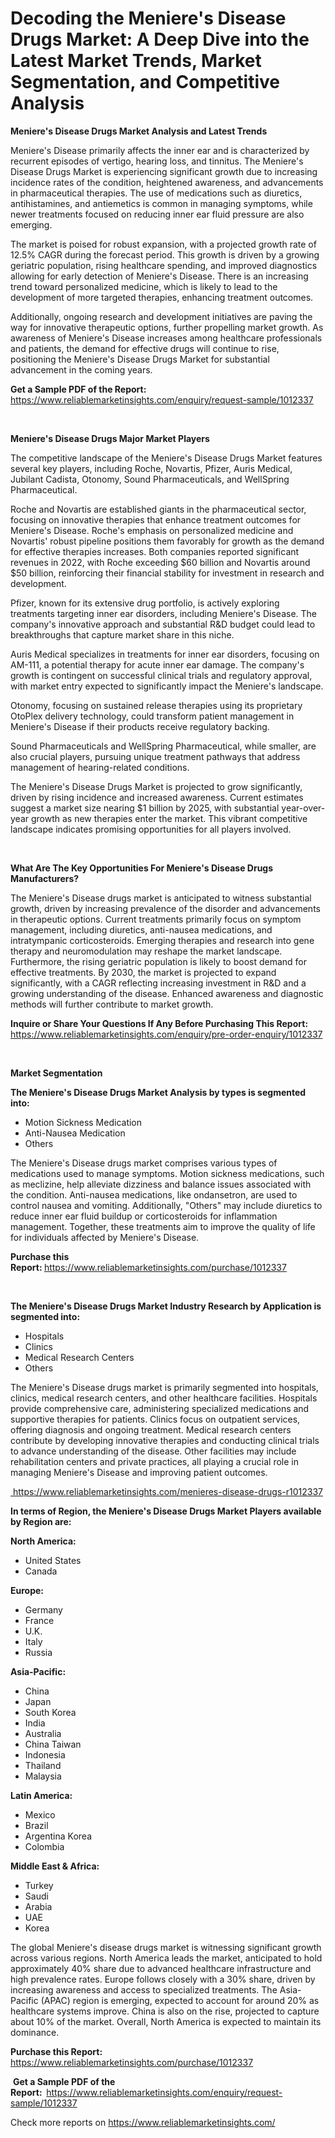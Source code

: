 <p><h1>Decoding the Meniere's Disease Drugs Market: A Deep Dive into the Latest Market Trends, Market Segmentation, and Competitive Analysis</h1></p><p><strong>Meniere's Disease Drugs Market Analysis and Latest Trends</strong></p>
<p><p>Meniere's Disease primarily affects the inner ear and is characterized by recurrent episodes of vertigo, hearing loss, and tinnitus. The Meniere's Disease Drugs Market is experiencing significant growth due to increasing incidence rates of the condition, heightened awareness, and advancements in pharmaceutical therapies. The use of medications such as diuretics, antihistamines, and antiemetics is common in managing symptoms, while newer treatments focused on reducing inner ear fluid pressure are also emerging.</p><p>The market is poised for robust expansion, with a projected growth rate of 12.5% CAGR during the forecast period. This growth is driven by a growing geriatric population, rising healthcare spending, and improved diagnostics allowing for early detection of Meniere's Disease. There is an increasing trend toward personalized medicine, which is likely to lead to the development of more targeted therapies, enhancing treatment outcomes.</p><p>Additionally, ongoing research and development initiatives are paving the way for innovative therapeutic options, further propelling market growth. As awareness of Meniere's Disease increases among healthcare professionals and patients, the demand for effective drugs will continue to rise, positioning the Meniere's Disease Drugs Market for substantial advancement in the coming years.</p></p>
<p><strong>Get a Sample PDF of the Report:&nbsp;</strong> <a href="https://www.reliablemarketinsights.com/enquiry/request-sample/1012337?utm_campaign=3010&utm_medium=2&utm_source=Github&utm_content=ia&utm_term=05032025&utm_id=menieres-disease-drugs">https://www.reliablemarketinsights.com/enquiry/request-sample/1012337</a></p>
<p>&nbsp;</p>
<p><strong>Meniere's Disease Drugs Major Market Players</strong></p>
<p><p>The competitive landscape of the Meniere's Disease Drugs Market features several key players, including Roche, Novartis, Pfizer, Auris Medical, Jubilant Cadista, Otonomy, Sound Pharmaceuticals, and WellSpring Pharmaceutical. </p><p>Roche and Novartis are established giants in the pharmaceutical sector, focusing on innovative therapies that enhance treatment outcomes for Meniere's Disease. Roche's emphasis on personalized medicine and Novartis' robust pipeline positions them favorably for growth as the demand for effective therapies increases. Both companies reported significant revenues in 2022, with Roche exceeding $60 billion and Novartis around $50 billion, reinforcing their financial stability for investment in research and development.</p><p>Pfizer, known for its extensive drug portfolio, is actively exploring treatments targeting inner ear disorders, including Meniere's Disease. The company's innovative approach and substantial R&D budget could lead to breakthroughs that capture market share in this niche.</p><p>Auris Medical specializes in treatments for inner ear disorders, focusing on AM-111, a potential therapy for acute inner ear damage. The company's growth is contingent on successful clinical trials and regulatory approval, with market entry expected to significantly impact the Meniere's landscape.</p><p>Otonomy, focusing on sustained release therapies using its proprietary OtoPlex delivery technology, could transform patient management in Meniere's Disease if their products receive regulatory backing. </p><p>Sound Pharmaceuticals and WellSpring Pharmaceutical, while smaller, are also crucial players, pursuing unique treatment pathways that address management of hearing-related conditions. </p><p>The Meniere's Disease Drugs Market is projected to grow significantly, driven by rising incidence and increased awareness. Current estimates suggest a market size nearing $1 billion by 2025, with substantial year-over-year growth as new therapies enter the market. This vibrant competitive landscape indicates promising opportunities for all players involved.</p></p>
<p>&nbsp;</p>
<p><strong>What Are The Key Opportunities For Meniere's Disease Drugs Manufacturers?</strong></p>
<p><p>The Meniere's Disease drugs market is anticipated to witness substantial growth, driven by increasing prevalence of the disorder and advancements in therapeutic options. Current treatments primarily focus on symptom management, including diuretics, anti-nausea medications, and intratympanic corticosteroids. Emerging therapies and research into gene therapy and neuromodulation may reshape the market landscape. Furthermore, the rising geriatric population is likely to boost demand for effective treatments. By 2030, the market is projected to expand significantly, with a CAGR reflecting increasing investment in R&D and a growing understanding of the disease. Enhanced awareness and diagnostic methods will further contribute to market growth.</p></p>
<p><strong>Inquire or Share Your Questions If Any Before Purchasing This Report:</strong> <a href="https://www.reliablemarketinsights.com/enquiry/pre-order-enquiry/1012337?utm_campaign=3010&utm_medium=2&utm_source=Github&utm_content=ia&utm_term=05032025&utm_id=menieres-disease-drugs">https://www.reliablemarketinsights.com/enquiry/pre-order-enquiry/1012337</a></p>
<p>&nbsp;</p>
<p><strong>Market Segmentation</strong></p>
<p><strong>The Meniere's Disease Drugs Market Analysis by types is segmented into:</strong></p>
<p><ul><li>Motion Sickness Medication</li><li>Anti-Nausea Medication</li><li>Others</li></ul></p>
<p><p>The Meniere's Disease drugs market comprises various types of medications used to manage symptoms. Motion sickness medications, such as meclizine, help alleviate dizziness and balance issues associated with the condition. Anti-nausea medications, like ondansetron, are used to control nausea and vomiting. Additionally, "Others" may include diuretics to reduce inner ear fluid buildup or corticosteroids for inflammation management. Together, these treatments aim to improve the quality of life for individuals affected by Meniere's Disease.</p></p>
<p><strong>Purchase this Report:&nbsp;</strong><a href="https://www.reliablemarketinsights.com/purchase/1012337?utm_campaign=3010&utm_medium=2&utm_source=Github&utm_content=ia&utm_term=05032025&utm_id=menieres-disease-drugs">https://www.reliablemarketinsights.com/purchase/1012337</a></p>
<p>&nbsp;</p>
<p><strong>The Meniere's Disease Drugs Market Industry Research by Application is segmented into:</strong></p>
<p><ul><li>Hospitals</li><li>Clinics</li><li>Medical Research Centers</li><li>Others</li></ul></p>
<p><p>The Meniere's Disease drugs market is primarily segmented into hospitals, clinics, medical research centers, and other healthcare facilities. Hospitals provide comprehensive care, administering specialized medications and supportive therapies for patients. Clinics focus on outpatient services, offering diagnosis and ongoing treatment. Medical research centers contribute by developing innovative therapies and conducting clinical trials to advance understanding of the disease. Other facilities may include rehabilitation centers and private practices, all playing a crucial role in managing Meniere's Disease and improving patient outcomes.</p></p>
<p><a href="https://www.reliablemarketinsights.com/menieres-disease-drugs-r1012337?utm_campaign=3010&utm_medium=2&utm_source=Github&utm_content=ia&utm_term=05032025&utm_id=menieres-disease-drugs">&nbsp;https://www.reliablemarketinsights.com/menieres-disease-drugs-r1012337</a></p>
<p><strong>In terms of Region, the Meniere's Disease Drugs Market Players available by Region are:</strong></p>
<p>
    <p> <strong> North America: </strong>
        <ul>
            <li>United States</li>
            <li>Canada</li>
        </ul>
        </p> 
    <p> <strong> Europe: </strong>
        <ul>
            <li>Germany</li>
            <li>France</li>
            <li>U.K.</li>
            <li>Italy</li>
            <li>Russia</li>
        </ul>
        </p> 
    <p> <strong> Asia-Pacific: </strong>
        <ul>
            <li>China</li>
            <li>Japan</li>
            <li>South Korea</li>
            <li>India</li>
            <li>Australia</li>
            <li>China Taiwan</li>
            <li>Indonesia</li>
            <li>Thailand</li>
            <li>Malaysia</li>
        </ul>
        </p> 
    <p> <strong> Latin America: </strong>
        <ul>
            <li>Mexico</li>
            <li>Brazil</li>
            <li>Argentina Korea</li>
            <li>Colombia</li>
        </ul>
        </p> 
    <p> <strong> Middle East & Africa: </strong>
        <ul>
            <li>Turkey</li>
            <li>Saudi</li>
            <li>Arabia</li>
            <li>UAE</li>
            <li>Korea</li>
        </ul>
    </p>
    </p>
<p><p>The global Meniere's disease drugs market is witnessing significant growth across various regions. North America leads the market, anticipated to hold approximately 40% share due to advanced healthcare infrastructure and high prevalence rates. Europe follows closely with a 30% share, driven by increasing awareness and access to specialized treatments. The Asia-Pacific (APAC) region is emerging, expected to account for around 20% as healthcare systems improve. China is also on the rise, projected to capture about 10% of the market. Overall, North America is expected to maintain its dominance.</p></p>
<p><strong>Purchase this Report: </strong><a href="https://www.reliablemarketinsights.com/purchase/1012337?utm_campaign=3010&utm_medium=2&utm_source=Github&utm_content=ia&utm_term=05032025&utm_id=menieres-disease-drugs">https://www.reliablemarketinsights.com/purchase/1012337</a></p>
<p>&nbsp;<strong>Get a Sample PDF of the Report:&nbsp;&nbsp;</strong><a href="https://www.reliablemarketinsights.com/enquiry/request-sample/1012337?utm_campaign=3010&utm_medium=2&utm_source=Github&utm_content=ia&utm_term=05032025&utm_id=menieres-disease-drugs">https://www.reliablemarketinsights.com/enquiry/request-sample/1012337</a></p>
<p><strong></strong></p>
<p>Check more reports on <a href="https://www.reliablemarketinsights.com/?utm_campaign=3010&utm_medium=2&utm_source=Github&utm_content=ia&utm_term=05032025&utm_id=menieres-disease-drugs">https://www.reliablemarketinsights.com/</a></p>